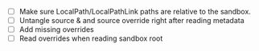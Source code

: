 - [ ] Make sure LocalPath/LocalPathLink paths are relative to the sandbox.
- [ ] Untangle source & and source override right after reading metadata
- [ ] Add missing overrides
- [ ] Read overrides when reading sandbox root
